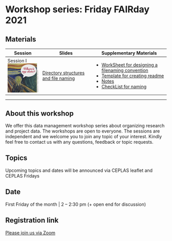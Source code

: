 # Workshop series: Friday FAIRday 2021

## Materials 


Session  |  Slides | Supplementary Materials |
------------ | ------------- | ------------- |
Session I <br> <img src="./ann_icons/ANN_Session01.png" width="140"/> | [Directory structures and file naming](20210611_PRE_FridayFAIRday_S1.pdf) | <ul><li>[WorkSheet for designing a filenaming convention](SUP_DirectoryStructureFileNaming/WorkSheet_DirectoryStructureFileNaming.docx)</li><li>[Template for creating readme](SUP_DirectoryStructureFileNaming/Template_README_DirectoryStructureFileNaming.pdf)</li><li>[Notes](SUP_DirectoryStructureFileNaming/Notes_DirectoryStructureFileNaming.pdf)</li><li>[CheckList for naming](SUP_DirectoryStructureFileNaming/Checklist_DirectoryStructureFileNaming.pdf)</ul>|

----

## About this workshop

We offer this data management workshop series about organizing research and project data. The workshops are open to everyone. The sessions are independent and we welcome you to join any topic of your interest.
Kindly feel free to contact us with any questions, feedback or topic requests.

## Topics
Upcoming topics and dates will be announced via CEPLAS leaflet and CEPLAS Fridays 

## Date
First Friday of the month | 2 – 2:30 pm (+ open end for discussion)

## Registration link
[Please join us via Zoom](https://uni-koeln.zoom.us/meeting/register/tJIoceqprzktGdGIuwRjp6elVQo5an-TnDmF)
